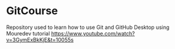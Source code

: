 # GitCourse
Repository used to learn how to use Git and GitHub Desktop using Mouredev tutorial
https://www.youtube.com/watch?v=3GymExBkKjE&t=10055s
